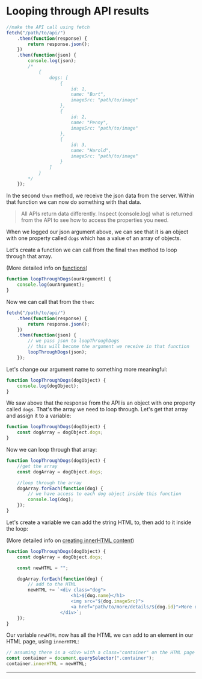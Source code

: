 # Looping through API results

```js
//make the API call using fetch
fetch("/path/to/api/")
    .then(function(response) {
        return response.json();
    })
    .then(function(json) {
        console.log(json);
        /*
            {
                dogs: [
                    {
                        id: 1,
                        name: "Burt",
                        imageSrc: "path/to/image"
                    },
                    {
                        id: 2,
                        name: "Penny",
                        imageSrc: "path/to/image"
                    },
                    {
                        id: 3,
                        name: "Harold",
                        imageSrc: "path/to/image"
                    }
                ]
            }
        */
    });
```

In the second `then` method, we receive the json data from the server. Within that function we can now do something with that data.

> All APIs return data differently. Inspect (console.log) what is returned from the API to see how to access the properties you need.

When we logged our json argument above, we can see that it is an object with one property called `dogs` which has a value of an array of objects.

Let's create a function we can call from the final `then` method to loop through that array.

(More detailed info on [functions](/functions/README.md))

```js
function loopThroughDogs(ourArgument) {
    console.log(ourArgument);
}
```

Now we can call that from the `then`:

```js
fetch("/path/to/api/")
    .then(function(response) {
        return response.json();
    })
    .then(function(json) {
        // we pass json to loopThroughDogs
        // this will become the argument we receive in that function
        loopThroughDogs(json);
    });
```

Let's change our argument name to something more meaningful:

```js
function loopThroughDogs(dogObject) {
    console.log(dogObject);
}
```

We saw above that the response from the API is an object with one property called `dogs`. That's the array we need to loop through. Let's get that array and assign it to a variable:

```js
function loopThroughDogs(dogObject) {
    const dogArray = dogObject.dogs;
}
```

Now we can loop through that array:

```js
function loopThroughDogs(dogObject) {
    //get the array
    const dogArray = dogObject.dogs;

    //loop through the array
    dogArray.forEach(function(dog) {
        // we have access to each dog object inside this function
        console.log(dog);
    });
}
```

Let's create a variable we can add the string HTML to, then add to it inside the loop:

(More detailed info on [creating innerHTML content](/variables/innerHTML-loop.md))

```js
function loopThroughDogs(dogObject) {
    const dogArray = dogObject.dogs;

    const newHTML = "";

    dogArray.forEach(function(dog) {
        // add to the HTML
        newHTML += `<div class="dog">
                        <h1>${dog.name}</h1>
                        <img src="${dog.imageSrc}">
                        <a href="path/to/more/details/${dog.id}">More details</a>
                    </div>`;
    });
}
```

Our variable `newHTML` now has all the HTML we can add to an element in our HTML page, using `innerHTML`:

```js
// assuming there is a <div> with a class="container" on the HTML page
const container = document.querySelector(".container");
container.innerHTML = newHTML;
```

---
